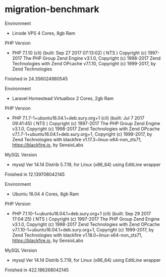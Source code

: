 # migration-benchmark

Environment
- Linode VPS 4 Cores, 8gb Ram

PHP Version 
- PHP 7.1.10 (cli) (built: Sep 27 2017 07:13:02) ( NTS )
  Copyright (c) 1997-2017 The PHP Group
  Zend Engine v3.1.0, Copyright (c) 1998-2017 Zend Technologies
  with Zend OPcache v7.1.10, Copyright (c) 1999-2017, by Zend Technologies

Finished in 24.356024980545

Environment
- Laravel Homestead Virtualbox 2 Cores, 2gb Ram

PHP Version 
- PHP 7.1.7-1+ubuntu16.04.1+deb.sury.org+1 (cli) (built: Jul  7 2017 09:41:45) ( NTS )
  Copyright (c) 1997-2017 The PHP Group
  Zend Engine v3.1.0, Copyright (c) 1998-2017 Zend Technologies
  with Zend OPcache v7.1.7-1+ubuntu16.04.1+deb.sury.org+1, Copyright (c) 1999-2017, by Zend Technologies
  with blackfire v1.17.3~linux-x64-non_zts71, https://blackfire.io, by SensioLabs

MySQL Version
- mysql  Ver 14.14 Distrib 5.7.19, for Linux (x86_64) using  EditLine wrapper
    
Finished in 12.139708042145


Environment
- Ubuntu 16.04 4 Cores, 8gb Ram

PHP Version 
- PHP 7.1.10-1+ubuntu16.04.1+deb.sury.org+1 (cli) (built: Sep 29 2017 17:04:25) ( NTS )
  Copyright (c) 1997-2017 The PHP Group
  Zend Engine v3.1.0, Copyright (c) 1998-2017 Zend Technologies
  with Zend OPcache v7.1.10-1+ubuntu16.04.1+deb.sury.org+1, Copyright (c) 1999-2017, by Zend Technologies
  with blackfire v1.18.0~linux-x64-non_zts71, https://blackfire.io, by SensioLabs

MySQL Version
- mysql  Ver 14.14 Distrib 5.7.19, for Linux (x86_64) using  EditLine wrapper

Finished in 422.186268042145
